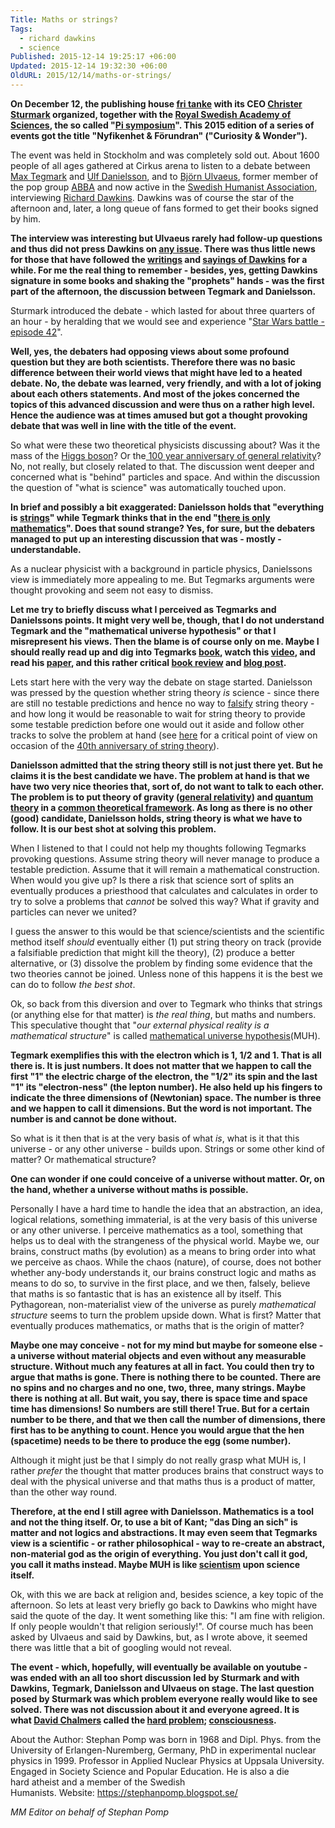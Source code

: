```yaml
---
Title: Maths or strings?
Tags:
  - richard dawkins
  - science
Published: 2015-12-14 19:25:17 +06:00
Updated: 2015-12-14 19:32:30 +06:00
OldURL: 2015/12/14/maths-or-strings/
---
```


<b>On December 12, the publishing house <a href="https://www.fritanke.se/" target="_blank">fri tanke</a> with its CEO <a href="https://www.sturmark.se/" target="_blank">Christer Sturmark</a> organized, together with the <a href="https://kva.se/" target="_blank">Royal Swedish Academy of Sciences</a>, the so called "<a href="https://www.kva.se/sv/Kalendariumlista/2015/pi-symposiumbri-nyfikenhet-och-forundran-med-richard-dawkinsi/" target="_blank">Pi symposium</a>". This 2015 edition of a series of events got the title "Nyfikenhet &amp; Förundran" ("Curiosity &amp; Wonder").</b>

The event was held in Stockholm and was completely sold out. About 1600 people of all ages gathered at Cirkus arena to listen to a debate between <a href="https://space.mit.edu/home/tegmark/mathematical.html" target="_blank">Max Tegmark</a> and <a href="https://ulfdanielsson.com/" target="_blank">Ulf Danielsson</a>, and to <a href="https://en.wikipedia.org/wiki/Bj%C3%B6rn_Ulvaeus" target="_blank">Björn Ulvaeus</a>, former member of the pop group <a href="https://en.wikipedia.org/wiki/ABBA" target="_blank">ABBA</a> and now active in the <a href="https://www.humanisterna.se/in-english/" target="_blank">Swedish Humanist Association</a>, interviewing <a href="https://richarddawkins.net/" target="_blank">Richard Dawkins</a>. Dawkins was of course the star of the afternoon and, later, a long queue of fans formed to get their books signed by him.

<b>The interview was interesting but Ulvaeus rarely had follow-up questions and thus did not press Dawkins on <a href="https://www.huffingtonpost.com/entry/15-of-richard-dawkins-most-controversial-tweets_56004360e4b00310edf7eaf6" target="_blank">any issue</a>. There was thus little news for those that have followed the <a href="https://www.google.se/search?q=dawkins+and+dawkins&amp;ie=utf-8&amp;oe=utf-8&amp;gws_rd=cr&amp;ei=U8htVp-QA8eNsgHDhYvYDw#q=dawkins+richard+books" target="_blank">writings</a> and <a href="https://www.google.se/search?q=dawkins+and+dawkins&amp;ie=utf-8&amp;oe=utf-8&amp;gws_rd=cr&amp;ei=U8htVp-QA8eNsgHDhYvYDw#q=dawkins+richard&amp;tbm=vid" target="_blank">sayings of Dawkins</a> for a while. For me the real thing to remember - besides, yes, getting Dawkins signature in some books and shaking the "prophets" hands - was the first part of the afternoon, the discussion between Tegmark and Danielsson.</b>

Sturmark introduced the debate - which lasted for about three quarters of an hour - by heralding that we would see and experience "<a href="https://twitter.com/ChSturmark/status/675659278955466752/photo/1" target="_blank">Star Wars battle - episode 42</a>".

<b>Well, yes, the debaters had opposing views about some profound question but they are both scientists. Therefore there was no basic difference between their world views that might have led to a heated debate. No, the debate was learned, very friendly, and with a lot of joking about each others statements. And most of the jokes concerned the topics of this advanced discussion and were thus on a rather high level. Hence the audience was at times amused but got a thought provoking debate that was well in line with the title of the event. </b>

So what were these two theoretical physicists discussing about? Was it the mass of the <a href="https://en.wikipedia.org/wiki/Higgs_boson" target="_blank">Higgs boson</a>? Or the<a href="https://www.scientificamerican.com/article/100-years-of-general-relativity-scientific-american-special-issue/" target="_blank"> 100 year anniversary of general relativity</a>? No, not really, but closely related to that. The discussion went deeper and concerned what is "behind" particles and space. And within the discussion the question of "what is science" was automatically touched upon.

<b>In brief and possibly a bit exaggerated: Danielsson holds that "everything is <a href="https://www.ted.com/talks/brian_greene_on_string_theory?language=en" target="_blank">strings</a>" while Tegmark thinks that in the end "<a href="https://en.wikipedia.org/wiki/Mathematical_universe_hypothesis" target="_blank">there is only mathematics</a>". Does that sound strange? Yes, for sure, but the debaters managed to put up an interesting discussion that was - mostly - understandable.</b>

As a nuclear physicist with a background in particle physics, Danielssons view is immediately more appealing to me. But Tegmarks arguments were thought provoking and seem not easy to dismiss.

<b>Let me try to briefly discuss what I perceived as Tegmarks and Danielssons points. It might very well be, though, that I do not understand Tegmark and the "mathematical universe hypothesis" or that I misrepresent his views. Then the blame is of course only on me. Maybe I should really read up and dig into Tegmarks <a href="https://books.google.se/books/about/Our_Mathematical_Universe.html?id=FSMUAAAAQBAJ&amp;source=kp_cover&amp;hl=en" target="_blank">book</a>, watch this <a href="https://www.youtube.com/watch?v=_3UxvycpqYo" target="_blank">video</a>, and read his <a href="https://arxiv.org/pdf/0704.0646.pdf" target="_blank">paper</a>, and this rather critical <a href="https://www.wsj.com/news/article_email/SB10001424052702303393804579310720208417980-lMyQjAxMTA0MDAwNjEwNDYyWj" target="_blank">book review</a> and <a href="https://www.math.columbia.edu/~woit/wordpress/?p=6551" target="_blank">blog post</a>.</b>

Lets start here with the very way the debate on stage started. Danielsson was pressed by the question whether string theory <i>is</i> science - since there are still no testable predictions and hence no way to <a href="https://en.wikipedia.org/wiki/Falsifiability" target="_blank">falsify</a> string theory - and how long it would be reasonable to wait for string theory to provide some testable prediction before one would out it aside and follow other tracks to solve the problem at hand (see <a href="https://www.math.columbia.edu/~woit/wordpress/?p=5358" target="_blank">here</a> for a critical point of view on occasion of the <a href="https://link.springer.com/article/10.1007/s10701-012-9691-3" target="_blank">40th anniversary of string theory</a>).

<b>Danielsson admitted that the string theory still is not just there yet. But he claims it is the best candidate we have. The problem at hand is that we have two very nice theories that, sort of, do not want to talk to each other. The problem is to put theory of gravity (<a href="https://www.einstein-online.info/elementary/generalRT" target="_blank">general relativity</a>) and <a href="https://www.youtube.com/watch?v=CBrsWPCp_rs" target="_blank">quantum theory</a> in a <a href="https://en.wikipedia.org/wiki/Quantum_gravity" target="_blank">common theoretical framework</a>. As long as there is no other (good) candidate, Danielsson holds, string theory is what we have to follow. It is our best shot at solving this problem.</b>

When I listened to that I could not help my thoughts following Tegmarks provoking questions. Assume string theory will never manage to produce a testable prediction. Assume that it will remain a mathematical construction. When would you give up? Is there a risk that science sort of splits an eventually produces a priesthood that calculates and calculates in order to try to solve a problems that <i>cannot</i> be solved this way? What if gravity and particles can never we united?

I guess the answer to this would be that science/scientists and the scientific method itself <i>should</i> eventually either (1) put string theory on track (provide a falsifiable prediction that might kill the theory), (2) produce a better alternative, or (3) dissolve the problem by finding some evidence that the two theories cannot be joined. Unless none of this happens it is the best we can do to follow <i>the best shot</i>.

Ok, so back from this diversion and over to Tegmark who thinks that strings (or anything else for that matter) is <i>the real thing</i>, but maths and numbers. This speculative thought that "<i>our external physical reality is a mathematical structure</i>"<i> </i>is called <a href="https://en.wikipedia.org/wiki/Mathematical_universe_hypothesis" target="_blank">mathematical universe hypothesis</a>(MUH).

<b>Tegmark exemplifies this with the electron which is 1, 1/2 and 1. That is all there is. It is just numbers. It does not matter that we happen to call the first "1" the electric charge of the electron, the "1/2" its spin and the last "1" its "electron-ness" (the lepton number). He also held up his fingers to indicate the three dimensions of (Newtonian) space. The number is three and we happen to call it dimensions. But the word is not important. The number is and cannot be done without.</b>

So what is it then that is at the very basis of what <i>is</i>, what is it that this universe - or any other universe - builds upon. Strings or some other kind of matter? Or mathematical structure?

<b>One can wonder if one could conceive of a universe without matter. Or, on the hand, whether a universe without maths is possible. </b>

Personally I have a hard time to handle the idea that an abstraction, an idea, logical relations, something immaterial, is at the very basis of this universe or any other universe. I perceive mathematics as a tool, something that helps us to deal with the strangeness of the physical world. Maybe we, our brains, construct maths (by evolution) as a means to bring order into what we perceive as chaos. While the chaos (nature), of course, does not bother whether any-body understands it, our brains construct logic and maths as means to do so, to survive in the first place, and we then, falsely, believe that maths is so fantastic that is has an existence all by itself. This Pythagorean, non-materialist view of the universe as purely <i>mathematical structure</i> seems to turn the problem upside down. What is first? Matter that eventually produces mathematics, or maths that is the origin of matter?

<b>Maybe one may conceive - not for my mind but maybe for someone else - a universe without material objects and even without any measurable structure. Without much any features at all in fact. You could then try to argue that maths is gone. There is nothing there to be counted. There are no spins and no charges and no one, two, three, many strings. Maybe there is nothing at all. But wait, you say, there is space time and space time has dimensions! So numbers are still there! True. But for a certain number to be there, and that we then call the number of dimensions, there first has to be anything to count. Hence you would argue that the hen (spacetime) needs to be there to produce the egg (some number).   </b>

Although it might just be that I simply do not really grasp what MUH is, I rather <i>prefer </i>the thought that matter produces brains that construct ways to deal with the physical universe and that maths thus is a product of matter, than the other way round.

<b>Therefore, at the end I still agree with Danielsson. Mathematics is a tool and not the thing itself. Or, to use a bit of Kant; "das Ding an sich" is matter and not logics and abstractions. It may even seem that Tegmarks view is a scientific - or rather philosophical - way to re-create an abstract, non-material god as the origin of everything. You just don't call it god, you call it maths instead. Maybe MUH is like <a href="https://en.wikipedia.org/wiki/Scientism" target="_blank">scientism</a> upon science itself.</b>

Ok, with this we are back at religion and, besides science, a key topic of the afternoon. So lets at least very briefly go back to Dawkins who might have said the quote of the day. It went something like this: "I am fine with religion. If only people wouldn't that religion seriously!". Of course much has been asked by Ulvaeus and said by Dawkins, but, as I wrote above, it seemed there was little that a bit of googling would not reveal.

<b>The event - which, hopefully, will </b><b><b>eventually </b>be available on youtube - was ended with an all too short discussion led by Sturmark and with Dawkins, Tegmark, Danielsson and Ulvaeus on stage. The last question posed by Sturmark was which problem everyone really would like to see solved. There was not discussion about it and everyone agreed. It is what <a href="https://www.ted.com/talks/david_chalmers_how_do_you_explain_consciousness?language=en" target="_blank">David Chalmers</a> called the <a href="https://en.wikipedia.org/wiki/Hard_problem_of_consciousness" target="_blank">hard problem</a>; <a href="https://www.iep.utm.edu/consciou/" target="_blank">consciousness</a>.</b>

About the Author:
Stephan Pomp <span class="goog-text-highlight">was born in 1968 and Dipl. Phys. </span>from the University of Erlangen-Nuremberg, Germany, PhD in experimental nuclear physics in 1999. Professor in Applied Nuclear Physics at Uppsala University. Engaged in Society Science and Popular Education. He is also a die hard atheist and a member of the Swedish Humanists. Website: <a href="https://stephanpomp.blogspot.se/">https://stephanpomp.blogspot.se/</a>

_MM Editor on behalf of Stephan Pomp_